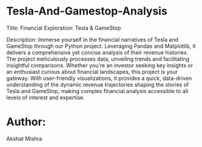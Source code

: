 # Tesla-And-Gamestop-Analysis
Title: Financial Exploration: Tesla & GameStop

Description: Immerse yourself in the financial narratives of Tesla and GameStop through our Python project. Leveraging Pandas and Matplotlib, it delivers a comprehensive yet concise analysis of their revenue histories. The project meticulously processes data, unveiling trends and facilitating insightful comparisons. Whether you're an investor seeking key insights or an enthusiast curious about financial landscapes, this project is your gateway. With user-friendly visualizations, it provides a quick, data-driven understanding of the dynamic revenue trajectories shaping the stories of Tesla and GameStop, making complex financial analysis accessible to all levels of interest and expertise.

# Author:
Akshat Mishra
